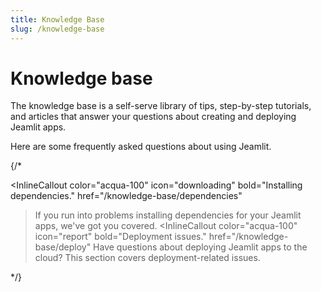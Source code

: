 ```yaml
---
title: Knowledge Base
slug: /knowledge-base
---
```


# Knowledge base

The knowledge base is a self-serve library of tips, step-by-step tutorials, and articles that answer your questions about creating and deploying Jeamlit apps.

<InlineCalloutContainer>
  <InlineCallout
    color="acqua-100"
    icon="quiz"
    bold="FAQ"
    href="/knowledge-base/using-jeamlit"
  >Here are some frequently asked questions about using Jeamlit.</InlineCallout>

{/*

  <InlineCallout
    color="acqua-100"
    icon="downloading"
    bold="Installing dependencies."
    href="/knowledge-base/dependencies"
  >If you run into problems installing dependencies for your Jeamlit apps, we've got you covered.</InlineCallout>
  <InlineCallout
    color="acqua-100"
    icon="report"
    bold="Deployment issues."
    href="/knowledge-base/deploy"
  >Have questions about deploying Jeamlit apps to the cloud? This section covers deployment-related issues.</InlineCallout>

*/}

</InlineCalloutContainer>
  
